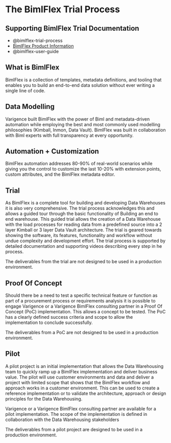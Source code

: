 # The BimlFlex Trial Process

## Supporting BimlFlex Trial Documentation

- @bimlflex-trial-process
- [BimlFlex Product Information](https://varigence.com/BimlFlex)
- @bimlflex-user-guide

## What is BimlFlex

BimlFlex is a collection of templates, metadata definitions, and tooling that enables you to build an end-to-end data solution without ever writing a single line of code.

## Data Modelling

Varigence built BimlFlex with the power of Biml and metadata-driven automation while employing the best and most commonly used modelling philosophies (Kimball, Inmon, Data Vault). BimlFlex was built in collaboration with Biml experts with full transparency at every opportunity.

## Automation + Customization

BimlFlex automation addresses 80-90% of real-world scenarios while giving you the control to customize the last 10-20% with extension points, custom attributes, and the BimlFlex metadata editor.

## Trial

As BimlFlex is a complete tool for building and developing Data Warehouses it is also very comprehensive. The trial process acknowledges this and allows a guided tour through the basic functionality of Building an end to end warehouse. This guided trial allows the creation of a Data Warehouse with the load processes for reading data from a predefined source into a 2 layer Kimball or 3 layer Data Vault architecture. The trial is geared towards showing the software, its features, functionality and workflow without undue complexity and development effort.
The trial process is supported by detailed documentation and supporting videos describing every step in he process.

The deliverables from the trial are not designed to be used in a production environment.

## Proof Of Concept

Should there be a need to test a specific technical feature or function as part of a procurement process or requirements analysis it is possible to engage Varigence or a Varigence BimlFlex consulting partner in a Proof Of Concept (PoC) implementation. This allows a concept to be tested. The PoC has a clearly defined success criteria and scope to allow the implementation to conclude successfully.

The deliverables from a PoC are not designed to be used in a production environment.

## Pilot

A pilot project is an initial implementation that allows the Data Warehousing team to quickly ramp up a BimlFlex implementation and deliver business value. The pilot will use customer environments and data and deliver a project with limited scope that shows that the BimlFlex workflow and approach works in a customer environment. This can be used to create a reference implementation or to validate the architecture, approach or design principles for the Data Warehousing.

Varigence or a Varigence BimlFlex consulting partner are available for a pilot implementation. The scope of the implementation is defined in collaboration with the Data Warehousing stakeholders

The deliverables from a pilot project are designed to be used in a production environment.
